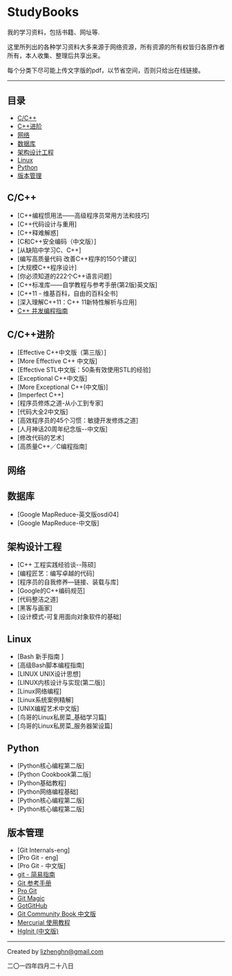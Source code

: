 StudyBooks
==========

我的学习资料，包括书籍、网址等.

这里所列出的各种学习资料大多来源于网络资源，所有资源的所有权皆归各原作者所有，本人收集、整理后共享出来。

每个分类下尽可能上传文字版的pdf，以节省空间，否则只给出在线链接。

----------

## 目录

* [C/C++](#cc)
* [C++进阶](#cc进阶)
* [网络](#网络)
* [数据库](#数据库)
* [架构设计工程](#架构设计工程)
* [Linux](#linux)
* [Python](#python)
* [版本管理](#版本管理)

## C/C++

* [C++编程惯用法——高级程序员常用方法和技巧]
* [C++代码设计与重用]
* [C++释难解惑]
* [C和C++安全编码（中文版）]
* [从缺陷中学习C、C++]
* [编写高质量代码  改善C++程序的150个建议]
* [大规模C++程序设计]
* [你必须知道的222个C++语言问题]
* [C++标准库——自学教程与参考手册(第2版)英文版]
* [C++11 - 维基百科，自由的百科全书]
* [深入理解C++11：C++ 11新特性解析与应用]
* [C++ 并发编程指南](https://github.com/forhappy/A-Detailed-Cplusplus-Concurrency-Tutorial)   

## C/C++进阶
* [Effective C++中文版（第三版）]
* [More Effective C++ 中文版] 
* [Effective STL中文版：50条有效使用STL的经验] 
* [Exceptional C++中文版] 
* [More Exceptional C++(中文版)]
* [Imperfect C++] 
* [程序员修炼之道-从小工到专家] 
* [代码大全2中文版] 
* [高效程序员的45个习惯：敏捷开发修炼之道] 
* [人月神话20周年纪念版--中文版] 
* [修改代码的艺术] 
* [高质量C++／C编程指南]

## 网络

## 数据库
* [Google MapReduce-英文版osdi04]
* [Google MapReduce-中文版]

## 架构设计工程
* [C++ 工程实践经验谈--陈硕]
* [编程匠艺：编写卓越的代码]
* [程序员的自我修养—链接、装载与库]
* [Google的C++编码规范]
* [代码整洁之道]
* [黑客与画家]
* [设计模式-可复用面向对象软件的基础]

## Linux
* [Bash 新手指南 ]
* [高级Bash脚本编程指南]
* [LINUX UNIX设计思想]
* [LINUX内核设计与实现(第二版)]
* [Linux网络编程]
* [Linux系统案例精解]
* [UNIX编程艺术中文版]
* [鸟哥的Linux私房菜_基础学习篇]
* [鸟哥的Linux私房菜_服务器架设篇]

## Python
* [Python核心编程第二版]
* [Python Cookbook第二版]
* [Python基础教程]
* [Python网络编程基础]
* [Python核心编程第二版]
* [Python核心编程第二版]

## 版本管理
* [Git Internals-eng]
* [Pro Git - eng]
* [Pro Git - 中文版]
* [git - 简易指南](http://rogerdudler.github.io/git-guide/index.zh.html)
* [Git 参考手册](http://gitref.justjavac.com)
* [Pro Git](http://git-scm.com/book/zh)
* [Git Magic](http://www-cs-students.stanford.edu/~blynn/gitmagic/intl/zh_cn/)
* [GotGitHub](http://www.worldhello.net/gotgithub/index.html)
* [Git Community Book 中文版](http://gitbook.liuhui998.com/index.html)
* [Mercurial 使用教程](http://mercurial.selenic.com/wiki/ChineseTutorial)
* [HgInit (中文版)](http://bucunzai.net/hginit/)


----------

Created by lizhenghn@gmail.com 

二〇一四年四月二十八日
